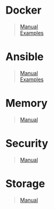 # Docker
> [Manual](https://github.com/Kabanus/nix/blob/master/content/manuals/docker.md)  
> [Examples](https://github.com/Kabanus/nix/tree/master/content/examples/docker)
# Ansible
> [Manual](https://github.com/Kabanus/nix/blob/master/content/manuals/docker.md)  
> [Examples](https://github.com/Kabanus/nix/tree/master/content/examples/ansible)
# Memory
> [Manual](https://github.com/Kabanus/nix/blob/master/content/manuals/memory.md)
# Security
> [Manual](https://github.com/Kabanus/nix/blob/master/content/manuals/security.md)
# Storage
> [Manual](https://github.com/Kabanus/nix/blob/master/content/manuals/storage.md)
